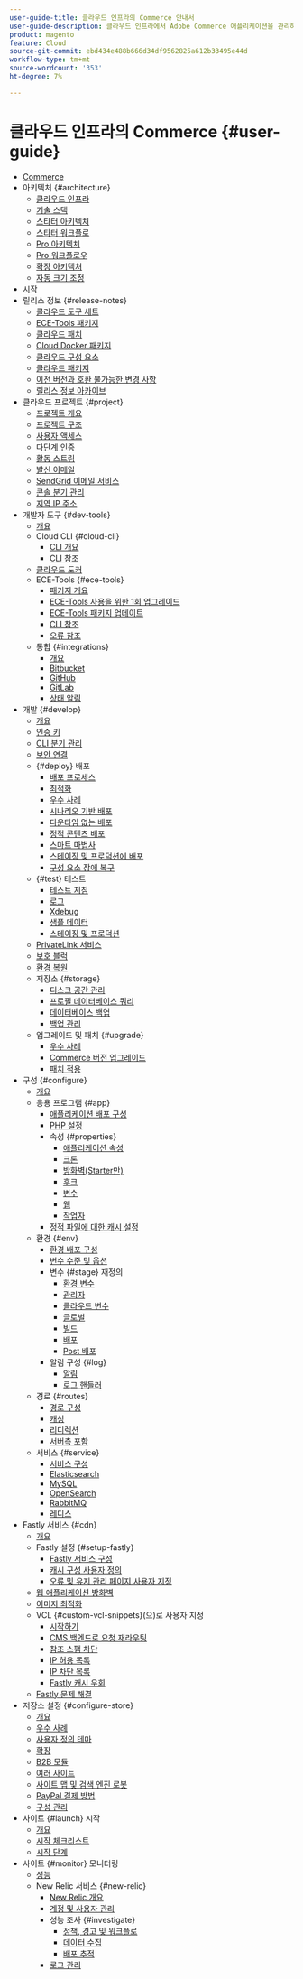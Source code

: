 ```yaml
---
user-guide-title: 클라우드 인프라의 Commerce 안내서
user-guide-description: 클라우드 인프라에서 Adobe Commerce 애플리케이션을 관리하는 방법에 대해 알아봅니다.
product: magento
feature: Cloud
source-git-commit: ebd434e488b666d34df9562825a612b33495e44d
workflow-type: tm+mt
source-wordcount: '353'
ht-degree: 7%

---
```



# 클라우드 인프라의 Commerce {#user-guide}

+ [Commerce](overview.md)
+ 아키텍처 {#architecture}
   + [클라우드 인프라](architecture/cloud-architecture.md)
   + [기술 스택](architecture/tech-stack.md)
   + [스타터 아키텍처](architecture/starter-architecture.md)
   + [스타터 워크플로](architecture/starter-develop-deploy-workflow.md)
   + [Pro 아키텍처](architecture/pro-architecture.md)
   + [Pro 워크플로우](architecture/pro-develop-deploy-workflow.md)
   + [확장 아키텍처](architecture/scaled-architecture.md)
   + [자동 크기 조정](architecture/autoscaling.md)
+ [시작](https://experienceleague.adobe.com/docs/commerce-cloud-service/start/overview.html)
+ 릴리스 정보 {#release-notes}
   + [클라우드 도구 세트](release-notes/cloud-tools-suite.md)
   + [ECE-Tools 패키지](release-notes/ece-tools-package.md)
   + [클라우드 패치](release-notes/cloud-patches.md)
   + [Cloud Docker 패키지](release-notes/cloud-docker.md)
   + [클라우드 구성 요소](release-notes/cloud-components.md)
   + [클라우드 패키지](release-notes/cloud-packages.md)
   + [이전 버전과 호환 불가능한 변경 사항](release-notes/backward-incompatible-changes.md)
   + [릴리스 정보 아카이브](release-notes/cloud-release-archive.md)
+ 클라우드 프로젝트 {#project}
   + [프로젝트 개요](project/overview.md)
   + [프로젝트 구조](project/file-structure.md)
   + [사용자 액세스](project/user-access.md)
   + [다단계 인증](project/multi-factor-authentication.md)
   + [활동 스트림](project/activity-stream.md)
   + [발신 이메일](project/outgoing-emails.md)
   + [SendGrid 이메일 서비스](project/sendgrid.md)
   + [콘솔 분기 관리](project/console-branches.md)
   + [지역 IP 주소](project/regional-ip-addresses.md)
+ 개발자 도구 {#dev-tools}
   + [개요](dev-tools/overview.md)
   + Cloud CLI {#cloud-cli}
      + [CLI 개요](dev-tools/cloud-cli-overview.md)
      + [CLI 참조](dev-tools/cloud-cli-reference.md)
   + [클라우드 도커](dev-tools/cloud-docker.md)
   + ECE-Tools {#ece-tools}
      + [패키지 개요](dev-tools/package-overview.md)
      + [ECE-Tools 사용을 위한 1회 업그레이드](dev-tools/install-package.md)
      + [ECE-Tools 패키지 업데이트](dev-tools/update-package.md)
      + [CLI 참조](dev-tools/ece-tools-cli-reference.md)
      + [오류 참조](dev-tools/error-reference.md)
   + 통합 {#integrations}
      + [개요](integrations/overview.md)
      + [Bitbucket](integrations/bitbucket.md)
      + [GitHub](integrations/github.md)
      + [GitLab](integrations/gitlab.md)
      + [상태 알림](integrations/health-notifications.md)
+ 개발 {#develop}
   + [개요](development/overview.md)
   + [인증 키](development/authentication-keys.md)
   + [CLI 분기 관리](development/cli-branches.md)
   + [보안 연결](development/secure-connections.md)
   + {#deploy} 배포
      + [배포 프로세스](deploy/process.md)
      + [최적화](deploy/optimization.md)
      + [우수 사례](deploy/best-practices.md)
      + [시나리오 기반 배포](deploy/scenario-based.md)
      + [다운타임 없는 배포](deploy/reduce-downtime.md)
      + [정적 콘텐츠 배포](deploy/static-content.md)
      + [스마트 마법사](deploy/smart-wizards.md)
      + [스테이징 및 프로덕션에 배포](deploy/staging-production.md)
      + [구성 요소 장애 복구](deploy/recover-failed-deployment.md)
   + {#test} 테스트
      + [테스트 지침](test/guidance.md)
      + [로그](test/log-locations.md)
      + [Xdebug](test/debug.md)
      + [샘플 데이터](test/sample-data.md)
      + [스테이징 및 프로덕션](test/staging-and-production.md)
   + [PrivateLink 서비스](development/privatelink-service.md)
   + [보호 블럭](development/protective-block.md)
   + [환경 복원](development/restore-environment.md)
   + 저장소 {#storage}
      + [디스크 공간 관리](storage/manage-disk-space.md)
      + [프로필 데이터베이스 쿼리](storage/profile-database-queries.md)
      + [데이터베이스 백업](storage/database-dump.md)
      + [백업 관리](storage/snapshots.md)
   + 업그레이드 및 패치 {#upgrade}
      + [우수 사례](development/best-practices.md)
      + [Commerce 버전 업그레이드](development/commerce-version.md)
      + [패치 적용](development/apply-patches.md)
+ 구성 {#configure}
   + [개요](environment/overview.md)
   + 응용 프로그램 {#app}
      + [애플리케이션 배포 구성](application/configure-app-yaml.md)
      + [PHP 설정](application/php-settings.md)
      + 속성 {#properties}
         + [애플리케이션 속성](application/properties.md)
         + [크론](application/crons-property.md)
         + [방화벽(Starter만)](application/firewall-property.md)
         + [후크](application/hooks-property.md)
         + [변수](application/variables-property.md)
         + [웹](application/web-property.md)
         + [작업자](application/workers-property.md)
      + [정적 파일에 대한 캐시 설정](application/set-cache.md)
   + 환경 {#env}
      + [환경 배포 구성](environment/configure-env-yaml.md)
      + [변수 수준 및 옵션](environment/variable-levels.md)
      + 변수 {#stage} 재정의
         + [환경 변수](environment/variables-intro.md)
         + [관리자](environment/variables-admin.md)
         + [클라우드 변수](environment/variables-cloud.md)
         + [글로벌](environment/variables-global.md)
         + [빌드](environment/variables-build.md)
         + [배포](environment/variables-deploy.md)
         + [Post 배포](environment/variables-post-deploy.md)
      + 알림 구성 {#log}
         + [알림](environment/set-up-notifications.md)
         + [로그 핸들러](environment/log-handlers.md)
   + 경로 {#routes}
      + [경로 구성](routes/routes-yaml.md)
      + [캐싱](routes/caching.md)
      + [리디렉션](routes/redirects.md)
      + [서버측 포함](routes/server-side-includes.md)
   + 서비스 {#service}
      + [서비스 구성](services/services-yaml.md)
      + [Elasticsearch](services/elasticsearch.md)
      + [MySQL](services/mysql.md)
      + [OpenSearch](services/opensearch.md)
      + [RabbitMQ](services/rabbitmq.md)
      + [레디스](services/redis.md)
+ Fastly 서비스 {#cdn}
   + [개요](cdn/fastly.md)
   + Fastly 설정 {#setup-fastly}
      + [Fastly 서비스 구성](cdn/fastly-configuration.md)
      + [캐시 구성 사용자 정의](cdn/fastly-custom-cache-configuration.md)
      + [오류 및 유지 관리 페이지 사용자 지정](cdn/fastly-custom-response.md)
   + [웹 애플리케이션 방화벽](cdn/fastly-waf-service.md)
   + [이미지 최적화](cdn/fastly-image-optimization.md)
   + VCL {#custom-vcl-snippets}(으)로 사용자 지정
      + [시작하기](cdn/fastly-vcl-custom-snippets.md)
      + [CMS 백엔드로 요청 재라우팅](cdn/fastly-vcl-wordpress.md)
      + [참조 스팸 차단](cdn/fastly-vcl-badreferer.md)
      + [IP 허용 목록](cdn/fastly-vcl-allowlist.md)
      + [IP 차단 목록](cdn/fastly-vcl-blocking.md)
      + [Fastly 캐시 우회](cdn/fastly-vcl-bypass-to-origin.md)
   + [Fastly 문제 해결](cdn/fastly-troubleshooting.md)
+ 저장소 설정 {#configure-store}
   + [개요](store/overview.md)
   + [우수 사례](store/best-practices.md)
   + [사용자 정의 테마](store/custom-theme.md)
   + [확장](store/extensions.md)
   + [B2B 모듈](store/b2b-module.md)
   + [여러 사이트](store/multiple-sites.md)
   + [사이트 맵 및 검색 엔진 로봇](store/robots-sitemap.md)
   + [PayPal 결제 방법](store/paypal.md)
   + [구성 관리](store/store-settings.md)
+ 사이트 {#launch} 시작
   + [개요](launch/overview.md)
   + [시작 체크리스트](launch/checklist.md)
   + [시작 단계](launch/steps.md)
+ 사이트 {#monitor} 모니터링
   + [성능](monitor/performance.md)
   + New Relic 서비스 {#new-relic}
      + [New Relic 개요](monitor/new-relic-service.md)
      + [계정 및 사용자 관리](monitor/account-management.md)
      + 성능 조사 {#investigate}
         + [정책, 경고 및 워크플로](monitor/investigate-performance.md)
         + [데이터 수집](monitor/ingest-data.md)
         + [배포 추적](monitor/track-deployments.md)
      + [로그 관리](monitor/log-management.md)
